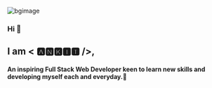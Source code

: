 ![bgimage](https://user-images.githubusercontent.com/101567851/191062841-d274c067-266b-427a-b12b-d03386fd9809.jpg)

### Hi  👋 

## I am < 🅰🅽🅺🅸🆃 />, 
#### An inspiring Full Stack Web Developer keen to learn new skills and developing myself each and everyday.🌱 
<!--
**Ankit-yadav09/Ankit-yadav09** is a ✨ _special_ ✨ repository because its `README.md` (this file) appears on your GitHub profile.

Here are some ideas to get you started:

- 🔭 I’m currently working on ...
- 🌱 I’m currently learning ...
- 👯 I’m looking to collaborate on ...
- 🤔 I’m looking for help with ...
- 💬 Ask me about ...
- 📫 How to reach me: ...
- 😄 Pronouns: ...
- ⚡ Fun fact: ...
-->
